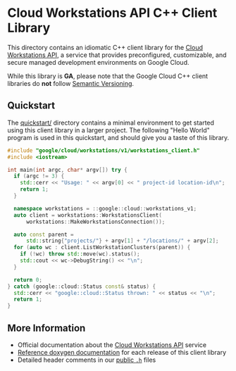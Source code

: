 # Cloud Workstations API C++ Client Library

This directory contains an idiomatic C++ client library for the
[Cloud Workstations API][cloud-service-docs], a service that provides
preconfigured, customizable, and secure managed development environments
on Google Cloud.

While this library is **GA**, please note that the Google Cloud C++ client
libraries do **not** follow [Semantic Versioning](https://semver.org/).

## Quickstart

The [quickstart/](quickstart/README.md) directory contains a minimal environment
to get started using this client library in a larger project. The following
"Hello World" program is used in this quickstart, and should give you a taste of
this library.

<!-- inject-quickstart-start -->

```cc
#include "google/cloud/workstations/v1/workstations_client.h"
#include <iostream>

int main(int argc, char* argv[]) try {
  if (argc != 3) {
    std::cerr << "Usage: " << argv[0] << " project-id location-id\n";
    return 1;
  }

  namespace workstations = ::google::cloud::workstations_v1;
  auto client = workstations::WorkstationsClient(
      workstations::MakeWorkstationsConnection());

  auto const parent =
      std::string{"projects/"} + argv[1] + "/locations/" + argv[2];
  for (auto wc : client.ListWorkstationClusters(parent)) {
    if (!wc) throw std::move(wc).status();
    std::cout << wc->DebugString() << "\n";
  }

  return 0;
} catch (google::cloud::Status const& status) {
  std::cerr << "google::cloud::Status thrown: " << status << "\n";
  return 1;
}
```

<!-- inject-quickstart-end -->

## More Information

- Official documentation about the [Cloud Workstations API][cloud-service-docs] service
- [Reference doxygen documentation][doxygen-link] for each release of this
  client library
- Detailed header comments in our [public `.h`][source-link] files

[cloud-service-docs]: https://cloud.google.com/workstations
[doxygen-link]: https://cloud.google.com/cpp/docs/reference/workstations/latest/
[source-link]: https://github.com/googleapis/google-cloud-cpp/tree/main/google/cloud/workstations
